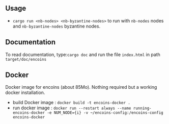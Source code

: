 ## Usage
 - `cargo run <nb-nodes> <nb-byzantine-nodes>` to run with `nb-nodes` nodes and `nb-byzantine-nodes` byzantine nodes.

## Documentation
To read documentation, type:`cargo doc` and run the file `index.html` in path `target/doc/encoins`

## Docker
Docker image for encoins (about 85Mo). Nothing required but a working docker installation.
- build Docker image : `docker build -t encoins-docker .`
- run docker image : `docker run --restart always --name running-encoins-docker -e NUM_NODE={i} -v ~/encoins-config:/encoins-config encoins-docker`
